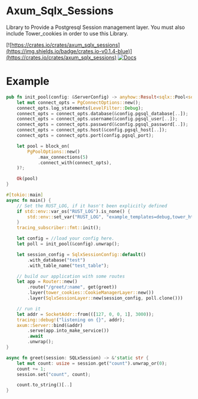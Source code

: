 # Axum_Sqlx_Sessions

Library to Provide a Postgresql Session management layer. You must also include Tower_cookies in order to use this Library.

[![https://crates.io/crates/axum_sqlx_sessions](https://img.shields.io/badge/crates.io-v0.1.4-blue)](https://crates.io/crates/axum_sqlx_sessions)
[![Docs](https://docs.rs/axum_sqlx_sessions/badge.svg)](https://docs.rs/axum_sqlx_sessions)

# Example

```rust
pub fn init_pool(config: &ServerConfig) -> anyhow::Result<sqlx::Pool<sqlx::Postgres>> {
    let mut connect_opts = PgConnectOptions::new();
    connect_opts.log_statements(LevelFilter::Debug);
    connect_opts = connect_opts.database(&config.pgsql_database[..]);
    connect_opts = connect_opts.username(&config.pgsql_user[..]);
    connect_opts = connect_opts.password(&config.pgsql_password[..]);
    connect_opts = connect_opts.host(&config.pgsql_host[..]);
    connect_opts = connect_opts.port(config.pgsql_port);

    let pool = block_on(
        PgPoolOptions::new()
            .max_connections(5)
            .connect_with(connect_opts),
    )?;

    Ok(pool)
}

#[tokio::main]
async fn main() {
    // Set the RUST_LOG, if it hasn't been explicitly defined
    if std::env::var_os("RUST_LOG").is_none() {
        std::env::set_var("RUST_LOG", "example_templates=debug,tower_http=debug")
    }
    tracing_subscriber::fmt::init();

    let config = //load your config here.
    let poll = init_pool(&config).unwrap();

    let session_config = SqlxSessionConfig::default()
        .with_database("test")
        .with_table_name("test_table");

    // build our application with some routes
    let app = Router::new()
        .route("/greet/:name", get(greet))
        .layer(tower_cookies::CookieManagerLayer::new())
        .layer(SqlxSessionLayer::new(session_config, poll.clone()))

    // run it
    let addr = SocketAddr::from(([127, 0, 0, 1], 3000));
    tracing::debug!("listening on {}", addr);
    axum::Server::bind(&addr)
        .serve(app.into_make_service())
        .await
        .unwrap();
}

async fn greet(session: SQLxSession) -> &'static str {
    let mut count: usize = session.get("count").unwrap_or(0);
    count += 1;
    session.set("count", count);

    count.to_string()[..]
}

```
